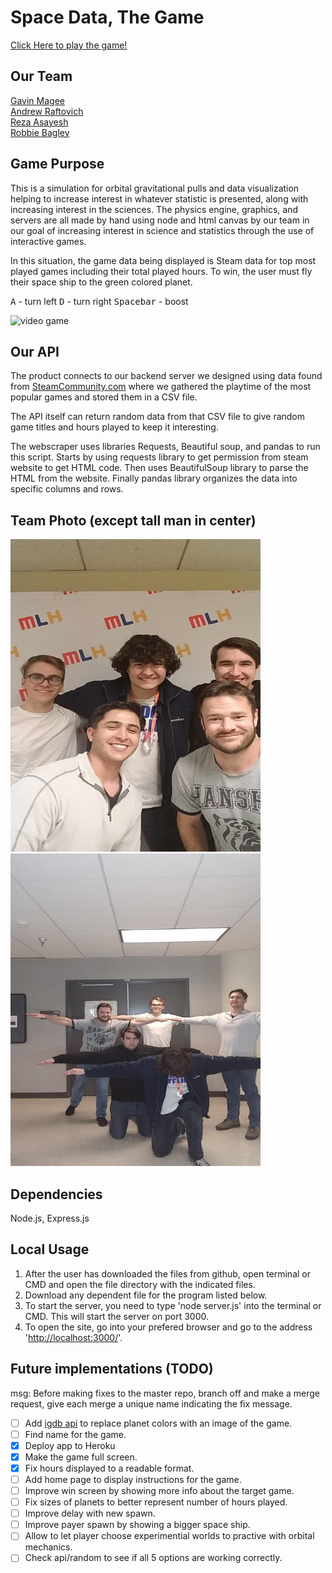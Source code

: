 <!--# Orbital Mechanics Simulation with Data Visualization-->
# Space Data, The Game

[Click Here to play the game!](https://hackaz2020-space-game.herokuapp.com/)

## Our Team

[Gavin Magee](https://github.com/GavinTMagee)<br/>
[Andrew Raftovich](https://github.com/Kalatco)<br/>
[Reza Asayesh](https://github.com/rasayesh)<br/>
[Robbie Bagley](https://github.com/kansairob)<br/>

## Game Purpose

This is a simulation for orbital gravitational pulls and data visualization helping to increase interest in whatever statistic is presented, along with increasing interest in the sciences.  The physics engine, graphics, and servers are all made by hand using node and html canvas by our team in our goal of increasing interest in science and statistics through the use of interactive games.

In this situation, the game data being displayed is Steam data for top most played games including their total played hours. To win, the user must fly their space ship to the green colored planet.

<kbd>A</kbd> - turn left 
<kbd>D</kbd> - turn right 
<kbd>Spacebar</kbd> - boost 

![video game](https://github.com/Kalatco/HackAZ-2020/blob/master/gamePlay.png)

## Our API

The product connects to our backend server we designed using data found from [SteamCommunity.com](https://steamcommunity.com/) where we gathered the playtime of the most popular games and stored them in a CSV file.

The API itself can return random data from that CSV file to give random game titles and hours played to keep it interesting.

The webscraper uses libraries Requests, Beautiful soup, and pandas to run this script. Starts by using requests library to get permission from steam website to get HTML code. Then uses BeautifulSoup library to parse the HTML from the website. Finally pandas library organizes the data into specific columns and rows.

## Team Photo (except tall man in center)

<p float="left">
<img src="https://github.com/Kalatco/HackAZ-2020/blob/master/team1.jpg" width="400" height="500">
<img src="https://github.com/Kalatco/HackAZ-2020/blob/master/team2.jpg" width="400" height="500">
</p>

## Dependencies

Node.js, Express.js

## Local Usage

1. After the user has downloaded the files from github, open terminal or CMD and open the file directory with the indicated files.
2. Download any dependent file for the program listed below.
3. To start the server, you need to type 'node server.js' into the terminal or CMD.  This will start the server on port 3000.
4. To open the site, go into your prefered browser and go to the address '[http://localhost:3000/](http://localhost:3000/)'.

## Future implementations (TODO)
msg: Before making fixes to the master repo, branch off and make a merge request, give each merge a unique name indicating the fix message.

- [ ] Add [igdb api](https://www.igdb.com/discover) to replace planet colors with an image of the game.
- [ ] Find name for the game.
- [x] Deploy app to Heroku
- [x] Make the game full screen.
- [x] Fix hours displayed to a readable format.
- [ ] Add home page to display instructions for the game.
- [ ] Improve win screen by showing more info about the target game.
- [ ] Fix sizes of planets to better represent number of hours played.
- [ ] Improve delay with new spawn.
- [ ] Improve payer spawn by showing a bigger space ship.
- [ ] Allow to let player choose experimential worlds to practive with orbital mechanics.
- [ ] Check api/random to see if all 5 options are working correctly.
